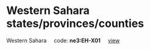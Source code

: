 # Western Sahara states/provinces/counties
Western Sahara&nbsp;&nbsp;&nbsp;&nbsp;&nbsp;code: **ne3:EH-X01**&nbsp;&nbsp;&nbsp;&nbsp;&nbsp;[view](../../export/geojson/medium/ne3/eh/x01.geojson)&nbsp;&nbsp;&nbsp;&nbsp;&nbsp;

